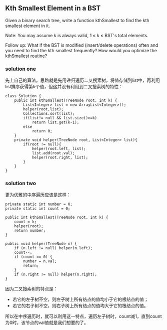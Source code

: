 ## Kth Smallest Element in a BST

Given a binary search tree, write a function kthSmallest to find the kth smallest element in it.

Note: 
You may assume k is always valid, 1 ≤ k ≤ BST's total elements.

Follow up:
What if the BST is modified (insert/delete operations) often and you need to find the kth smallest frequently? How would you optimize the kthSmallest routine?

### solution one 
先上自己的算法，思路就是先用递归遍历二叉搜索树，将值存储到list中，再利用list排序获得第k个值，但这并没有利用到二叉搜索树的特性：

	class Solution {
	    public int kthSmallest(TreeNode root, int k) {
	        List<Integer> list = new ArrayList<Integer>();
	        helper(root,list);
	        Collections.sort(list);
	        if(list!= null && list.size()>=k)
	            return list.get(k-1);
	        else
	            return 0;
	    }
	    private void helper(TreeNode root, List<Integer> list){
	        if(root != null){
	            helper(root.left, list);
	            list.add(root.val);
	            helper(root.right, list);
	        }
	    }
	}
	
	
### solution two
更为优雅的中序遍历应该是这样：

	private static int number = 0;
	private static int count = 0;
	
	public int kthSmallest(TreeNode root, int k) {
	    count = k;
	    helper(root);
	    return number;
	}
	
	public void helper(TreeNode n) {
	    if (n.left != null) helper(n.left);
	    count--;
	    if (count == 0) {
	        number = n.val;
	        return;
	    }
	    if (n.right != null) helper(n.right);
	}
因为二叉搜索树的特点是：

* 若它的左子树不空，则左子树上所有结点的值均小于它的根结点的值； 
* 若它的右子树不空，则右子树上所有结点的值均大于它的根结点的值。 

所以在中序遍历时，就可以利用这一特点，遍历左子树时，count减1，直到count为0时，该节点的val值就是我们想要的了。